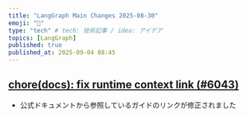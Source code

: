 ```yaml
---
title: "LangGraph Main Changes 2025-08-30"
emoji: "📝"
type: "tech" # tech: 技術記事 / idea: アイデア
topics: [LangGraph]
published: true
published_at: 2025-09-04 08:45
---
```


## [chore(docs): fix runtime context link (#6043)](https://github.com/langchain-ai/langgraph/commit/120ae38c122e499c839f062308f12ae879f24d4d)

- 公式ドキュメントから参照しているガイドのリンクが修正されました
